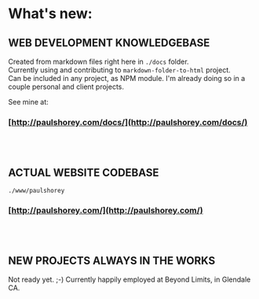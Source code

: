 # What's new:

## WEB DEVELOPMENT KNOWLEDGEBASE
Created from markdown files right here in `./docs` folder.  
Currently using and contributing to `markdown-folder-to-html` project.  
Can be included in any project, as NPM module. I'm already doing so in a couple personal and client projects.  
  
See mine at:
### [http://paulshorey.com/docs/](http://paulshorey.com/docs/)  
<br /><br />    


## ACTUAL WEBSITE CODEBASE
```
./www/paulshorey
```
### [http://paulshorey.com/](http://paulshorey.com/)  
<br /><br />    

## NEW PROJECTS ALWAYS IN THE WORKS   
Not ready yet. ;-) Currently happily employed at Beyond Limits, in Glendale CA.  
